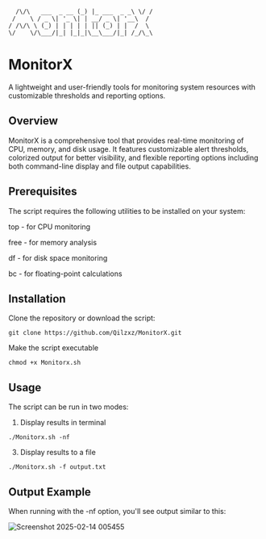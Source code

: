       /\/\   ___  _ __ (_) |_ ___  _ _\ \/ /
     /    \ / _ \| '_ \| | __/ _ \| '__\  /
    / /\/\ \ (_) | | | | | || (_) | |  /  \
    \/    \/\___/|_| |_|_|\__\___/|_| /_/\_\

# MonitorX
A lightweight and user-friendly tools for monitoring system resources with customizable thresholds and reporting options.

## Overview
MonitorX is a comprehensive tool that provides real-time monitoring of CPU, memory, and disk usage. It features customizable alert thresholds, colorized output for better visibility, and flexible reporting options including both command-line display and file output capabilities.

## Prerequisites
The script requires the following utilities to be installed on your system:

top - for CPU monitoring

free - for memory analysis

df - for disk space monitoring

bc - for floating-point calculations

## Installation
Clone the repository or download the script:
```
git clone https://github.com/Qilzxz/MonitorX.git
```
Make the script executable
```
chmod +x Monitorx.sh
```

## Usage
The script can be run in two modes:
1. Display results in terminal
```
./Monitorx.sh -nf
```
3. Display results to a file
```
./Monitorx.sh -f output.txt
```

## Output Example
When running with the -nf option, you'll see output similar to this:

![Screenshot 2025-02-14 005455](https://github.com/user-attachments/assets/c0e39847-09bb-4b07-a9e6-b93d67ca69f9)
